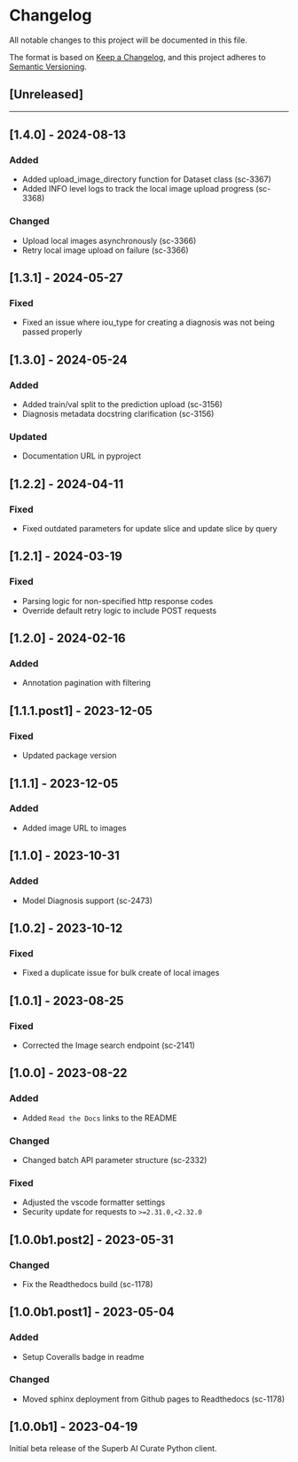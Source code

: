# Changelog

All notable changes to this project will be documented in this file.

The format is based on [Keep a Changelog](https://keepachangelog.com/en/1.0.0/),
and this project adheres to [Semantic Versioning](https://semver.org/spec/v2.0.0.html).

## [Unreleased]

---

## [1.4.0] - 2024-08-13

### Added

- Added upload_image_directory function for Dataset class (sc-3367)
- Added INFO level logs to track the local image upload progress (sc-3368)

### Changed

- Upload local images asynchronously (sc-3366)
- Retry local image upload on failure (sc-3366)


## [1.3.1] - 2024-05-27

### Fixed

- Fixed an issue where iou_type for creating a diagnosis was not being passed properly

## [1.3.0] - 2024-05-24

### Added

- Added train/val split to the prediction upload (sc-3156)
- Diagnosis metadata docstring clarification (sc-3156)

### Updated

- Documentation URL in pyproject

## [1.2.2] - 2024-04-11

### Fixed

- Fixed outdated parameters for update slice and update slice by query

## [1.2.1] - 2024-03-19

### Fixed

- Parsing logic for non-specified http response codes
- Override default retry logic to include POST requests

## [1.2.0] - 2024-02-16

### Added

- Annotation pagination with filtering

## [1.1.1.post1] - 2023-12-05

### Fixed

- Updated package version

## [1.1.1] - 2023-12-05

### Added

- Added image URL to images

## [1.1.0] - 2023-10-31

### Added

- Model Diagnosis support (sc-2473)

## [1.0.2] - 2023-10-12

### Fixed

- Fixed a duplicate issue for bulk create of local images

## [1.0.1] - 2023-08-25

### Fixed

- Corrected the Image search endpoint (sc-2141)

## [1.0.0] - 2023-08-22

### Added

- Added `Read the Docs` links to the README

### Changed

- Changed batch API parameter structure (sc-2332)

### Fixed

- Adjusted the vscode formatter settings
- Security update for requests to `>=2.31.0,<2.32.0`

## [1.0.0b1.post2] - 2023-05-31

### Changed

- Fix the Readthedocs build (sc-1178)

## [1.0.0b1.post1] - 2023-05-04

### Added

- Setup Coveralls badge in readme

### Changed

- Moved sphinx deployment from Github pages to Readthedocs (sc-1178)

## [1.0.0b1] - 2023-04-19

Initial beta release of the Superb AI Curate Python client.
